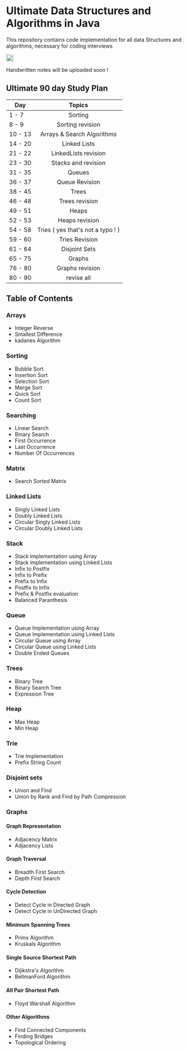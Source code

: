 # Ultimate Data Structures and Algorithms in Java
This repository contains code implementation for all data Structures and algorithms, necessary for coding interviews

<a href="https://www.paypal.com/paypalme/saiharig">
    <img src="https://img.shields.io/badge/Donate-PayPal-green.svg?logo=paypal&style=flat-square" height="20" alt="Donate">
</a>

Handwritten notes will be uploaded soon !

## Ultimate 90 day Study Plan

| Day       | Topics  |
| ------------- |:-------------:|
| 1 - 7 | Sorting |
| 8 - 9 | Sorting revision |
| 10 - 13 | Arrays & Search Algorithms |
| 14 - 20 | Linked Lists |
| 21 - 22 | LinkedLists revision |
| 23 - 30 | Stacks and revision |
| 31 - 35 | Queues  |
| 36 - 37 | Queue Revision |
| 38 - 45 | Trees |
| 46 - 48 | Trees revision |
| 49 - 51 | Heaps |
| 52 - 53 | Heaps revision |
| 54 - 58 | Tries ( yes that's not a typo ! ) |
| 59 - 60 | Tries Revision |
| 61 - 64 | Disjoint Sets |
| 65 - 75 | Graphs |
| 76 - 80 | Graphs revision |
| 80 - 90 | revise all |

## Table of Contents

### Arrays
* Integer Reverse
* Smallest Difference
* kadanes Algorithm

### Sorting
* Bubble Sort
* Insertion Sort
* Selection Sort
* Merge Sort
* Quick Sort
* Count Sort
### Searching
* Linear Search
* Binary Search
* First Occurrence
* Last Occurrence
* Number Of Occurrences

### Matrix
* Search Sorted Matrix
### Linked Lists
* Singly Linked Lists
* Doubly Linked Lists
* Circular Singly Linked Lists
* Circular Doubly Linked Lists
### Stack
* Stack implementation using Array
* Stack implementation using Linked Lists
* Infix to Postfix
* Infix to Prefix
* Prefix to Infix
* Postfix to Infix
* Prefix & Postfix evaluation
* Balanced Paranthesis
### Queue
* Queue Implementation using Array
* Queue Implementation using Linked Lists
* Circular Queue using Array
* Circular Queue using Linked Lists
* Double Ended Queues
### Trees
* Binary Tree
* Binary Search Tree
* Expression Tree
### Heap
* Max Heap
* Min Heap
### Trie
* Trie Implementation
* Prefix String Count
### Disjoint sets
* Union and Find
* Union by Rank and Find by Path Compression
### Graphs

#### Graph Representation
* Adjacency Matrix
* Adjacency Lists
#### Graph Traversal
* Breadth First Search
* Depth First Search
#### Cycle Detection
* Detect Cycle in Directed Graph
* Detect Cycle in UnDirected Graph
#### Minimum Spanning Trees
* Prims Algorithm 
* Kruskals Algorithm
#### Single Source Shortest Path
* Dijikstra's Algorithm
* BellmanFord Algorithm
#### All Pair Shortest Path
* Floyd Warshall Algorithm
#### Other Algorithms
* Find Connected Components
* Finding Bridges
* Topological Ordering

